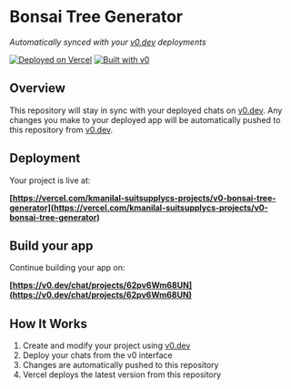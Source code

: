 # Bonsai Tree Generator

*Automatically synced with your [v0.dev](https://v0.dev) deployments*

[![Deployed on Vercel](https://img.shields.io/badge/Deployed%20on-Vercel-black?style=for-the-badge&logo=vercel)](https://vercel.com/kmanilal-suitsupplycs-projects/v0-bonsai-tree-generator)
[![Built with v0](https://img.shields.io/badge/Built%20with-v0.dev-black?style=for-the-badge)](https://v0.dev/chat/projects/62pv6Wm68UN)

## Overview

This repository will stay in sync with your deployed chats on [v0.dev](https://v0.dev).
Any changes you make to your deployed app will be automatically pushed to this repository from [v0.dev](https://v0.dev).

## Deployment

Your project is live at:

**[https://vercel.com/kmanilal-suitsupplycs-projects/v0-bonsai-tree-generator](https://vercel.com/kmanilal-suitsupplycs-projects/v0-bonsai-tree-generator)**

## Build your app

Continue building your app on:

**[https://v0.dev/chat/projects/62pv6Wm68UN](https://v0.dev/chat/projects/62pv6Wm68UN)**

## How It Works

1. Create and modify your project using [v0.dev](https://v0.dev)
2. Deploy your chats from the v0 interface
3. Changes are automatically pushed to this repository
4. Vercel deploys the latest version from this repository